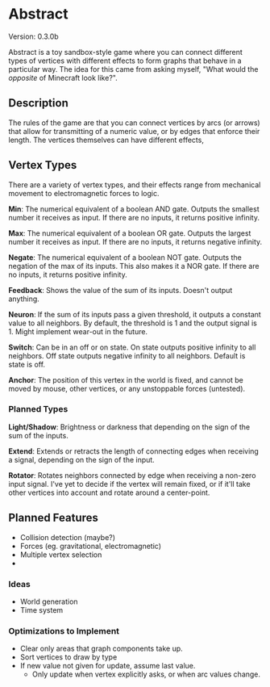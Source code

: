 # Abstract

Version: 0.3.0b

Abstract is a toy sandbox-style game where you can connect different types of vertices with different effects to form graphs that behave in a particular way. The idea for this came from asking myself, "What would the *opposite* of Minecraft look like?".


## Description

The rules of the game are that you can connect vertices by arcs (or arrows) that allow for transmitting of a numeric value, or by edges that enforce their length. The vertices themselves can have different effects, 


## Vertex Types

There are a variety of vertex types, and their effects range from mechanical movement to electromagnetic forces to logic.

**Min**: The numerical equivalent of a boolean AND gate. Outputs the smallest number it receives as input. If there are no inputs, it returns positive infinity.

**Max**: The numerical equivalent of a boolean OR gate. Outputs the largest number it receives as input. If there are no inputs, it returns negative infinity.

**Negate**: The numerical equivalent of a boolean NOT gate. Outputs the negation of the max of its inputs. This also makes it a NOR gate. If there are no inputs, it returns positive infinity.

**Feedback**: Shows the value of the sum of its inputs. Doesn't output anything.

**Neuron**: If the sum of its inputs pass a given threshold, it outputs a constant value to all neighbors. By default, the threshold is 1 and the output signal is 1. Might implement wear-out in the future.

**Switch**: Can be in an off or on state. On state outputs positive infinity to all neighbors. Off state outputs negative infinity to all neighbors. Default is state is off.

**Anchor**: The position of this vertex in the world is fixed, and cannot be moved by mouse, other vertices, or any unstoppable forces (untested).

### Planned Types

**Light/Shadow**: Brightness or darkness that depending on the sign of the sum of the inputs.

**Extend**: Extends or retracts the length of connecting edges when receiving a signal, depending on the sign of the input.

**Rotator**: Rotates neighbors connected by edge when receiving a non-zero input signal. I've yet to decide if the vertex will remain fixed, or if it'll take other vertices into account and rotate around a center-point.


## Planned Features

* Collision detection (maybe?)
* Forces (eg. gravitational, electromagnetic)
* Multiple vertex selection
* 

### Ideas

* World generation
* Time system

### Optimizations to Implement

* Clear only areas that graph components take up.
* Sort vertices to draw by type
* If new value not given for update, assume last value.
  * Only update when vertex explicitly asks, or when arc values change.
